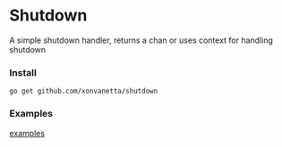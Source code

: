 # Shutdown

A simple shutdown handler, returns a chan or uses context for handling shutdown

### Install

`go get github.com/xonvanetta/shutdown`

### Examples

[examples](examples)